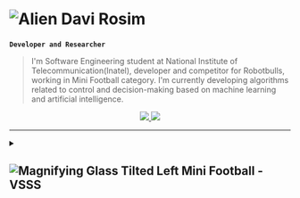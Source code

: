 # <img src="https://raw.githubusercontent.com/Tarikul-Islam-Anik/Animated-Fluent-Emojis/master/Emojis/Smilies/Alien.png" alt="Alien" width="25" height="25" /> Davi Rosim

**`Developer and Researcher`**

>I'm Software Engineering student at National Institute of Telecommunication(Inatel), developer and competitor for Robotbulls, working in Mini Football category. I'm currently developing algorithms related to control and decision-making based on machine learning and artificial intelligence.

<div id="info" align="center">
    <a href="https://www.linkedin.com/in/davirosimes/">
        <img src="https://img.shields.io/badge/-LINKEDIN-blue?style=flat-square&logo=Linkedin&logoColor=white"/>
    </a>
    <a href="mailto:davi.rosim@ges.inatel.br">
        <img src="https://img.shields.io/badge/-EMAIL-red?style=flat-square&logo=Gmail&logoColor=white"/>
    </a>
</div>

---

<details>
  <summary>
    <h2 align="left">
      <img src="https://raw.githubusercontent.com/Tarikul-Islam-Anik/Animated-Fluent-Emojis/master/Emojis/Objects/Magnifying%20Glass%20Tilted%20Left.png" alt="Magnifying Glass Tilted Left" width="25" height="25" /> 
      Mini Football - VSSS
    </h2>
  </summary>
  
  | Mini Football | Simulator |
  |:-------------:|:---------:|
  | <img src="rsc/vsss.gif" alt="VSSS" width="400"/> | <img src="rsc/firasim.png" alt="FIRASim" width="400"/> |

  | Referee | Robotbulls' game |
  |:-------:|:-----------------:|
  | <img src="rsc/vsssreferee.png" alt="VSSSReferee" width="400"/> | <img src="rsc/robotbulls.gif" alt="Robotbulls x Troia" width="400"/> |
</details>





